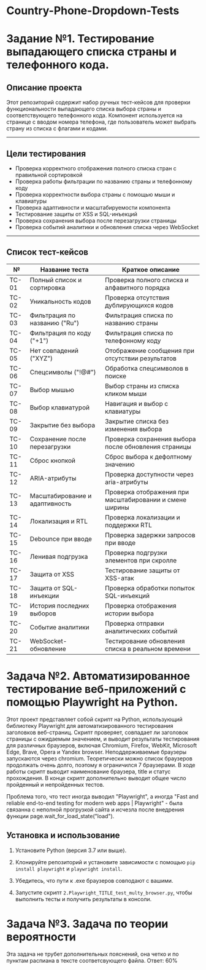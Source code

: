 # Country-Phone-Dropdown-Tests

# Задание №1. Тестирование выпадающего списка страны и телефонного кода.

## Описание проекта

Этот репозиторий содержит набор ручных тест-кейсов для проверки функциональности выпадающего списка выбора страны и соответствующего телефонного кода. Компонент используется на странице с вводом номера телефона, где пользователь может выбрать страну из списка с флагами и кодами.

---

## Цели тестирования

- Проверка корректного отображения полного списка стран с правильной сортировкой
- Проверка работы фильтрации по названию страны и телефонному коду
- Проверка корректности выбора страны с помощью мыши и клавиатуры
- Проверка адаптивности и масштабируемости компонента
- Тестирование защиты от XSS и SQL-инъекций
- Проверка сохранения выбора после перезагрузки страницы
- Проверка событий аналитики и обновления списка через WebSocket

---

## Список тест-кейсов

| №    | Название теста                | Краткое описание                       |
|-------|------------------------------|--------------------------------------|
| TC-01 | Полный список и сортировка    | Проверка полного списка и алфавитного порядка |
| TC-02 | Уникальность кодов            | Проверка отсутствия дублирующихся кодов |
| TC-03 | Фильтрация по названию ("Ru") | Фильтрация списка по названию страны |
| TC-04 | Фильтрация по коду ("+1")    | Фильтрация списка по телефонному коду |
| TC-05 | Нет совпадений ("XYZ")        | Отображение сообщения при отсутствии результатов |
| TC-06 | Спецсимволы ("!@#")           | Обработка спецсимволов в поиске      |
| TC-07 | Выбор мышью                   | Выбор страны из списка кликом мыши  |
| TC-08 | Выбор клавиатурой             | Навигация и выбор с клавиатуры       |
| TC-09 | Закрытие без выбора           | Закрытие списка без изменения выбора |
| TC-10 | Сохранение после перезагрузки | Проверка сохранения выбора после обновления страницы |
| TC-11 | Сброс кнопкой                 | Сброс выбора к дефолтному значению   |
| TC-12 | ARIA-атрибуты                 | Проверка доступности через aria-атрибуты |
| TC-13 | Масштабирование и адаптивность| Проверка отображения при масштабировании и смене ширины |
| TC-14 | Локализация и RTL             | Проверка локализации и поддержки RTL |
| TC-15 | Debounce при вводе            | Проверка задержки запросов при вводе |
| TC-16 | Ленивая подгрузка             | Проверка подгрузки элементов при скролле |
| TC-17 | Защита от XSS                 | Тестирование защиты от XSS-атак      |
| TC-18 | Защита от SQL-инъекции        | Проверка обработки попыток SQL-инъекций |
| TC-19 | История последних выборов    | Проверка отображения истории выбора  |
| TC-20 | Событие аналитики             | Проверка отправки аналитических событий |
| TC-21 | WebSocket-обновление          | Тестирование обновления списка в реальном времени |


# Задача №2. Автоматизированное тестирование веб-приложений с помощью Playwright на Python.


Этот проект представляет собой скрипт на Python, использующий библиотеку Playwright для автоматизированного тестирования заголовков веб-страниц. Скрипт проверяет, совпадает ли заголовок страницы с ожидаемым значением, и выводит результаты тестирования для различных браузеров, включая Chromium, Firefox, WebKit, Microsoft Edge, Brave, Opera и Yandex browser. Неподдерживаемые браузеры запускаются через chromium. Теоретически можно список браузеров продолжать очень долго, поэтому я ограничился 7 браузерами. В ходе работы скрипт выводит наименование браузера, title и статус прохождения. В конце скрипт дополнительно выводит общее число пройденный и непройденных тестов. 

Проблема того, что тест иногда выводил "Playwright", а иногда "Fast and reliable end-to-end testing for modern web apps | Playwright" - была связанна с неполной прогрузкой сайта и исчезла после внедрения функции page.wait_for_load_state("load").



## Установка и использование


1. Установите Python (версия 3.7 или выше).

2. Клонируйте репозиторий и установите зависимости с помощью `pip install playwright` и `playwright install`.
   
4. Убедитесь, что пути к .exe браузеров совподают с вашими.

5. Запустите скрипт `2.Playwright_TITLE_test_multy_browser.py`, чтобы выполнить тесты и получить результаты в консоли.

# Задача №3. Задача по теории вероятности
Эта задача не трубет дополнительных пояснений, она четко и по пунктам распиана в тексте соответсвующего файла.
Ответ: 60%


